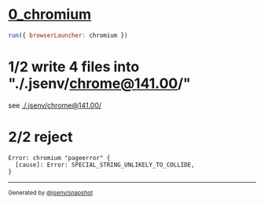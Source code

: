 # [0_chromium](../../js_throw_dev.test.mjs#L28)

```js
run({ browserLauncher: chromium })
```

# 1/2 write 4 files into "./.jsenv/chrome@141.00/"

see [./.jsenv/chrome@141.00/](./.jsenv/chrome@141.00/)

# 2/2 reject

```console
Error: chromium "pageerror" {
  [cause]: Error: SPECIAL_STRING_UNLIKELY_TO_COLLIDE,
}
```

---

<sub>
  Generated by <a href="https://github.com/jsenv/core/tree/main/packages/tooling/snapshot">@jsenv/snapshot</a>
</sub>
